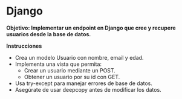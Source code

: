 # Django
__Objetivo: Implementar un endpoint en Django que cree y recupere usuarios desde la base de datos.__

__Instrucciones__
 - Crea un modelo Usuario con nombre, email y edad.
 - Implementa una vista que permita:
    - Crear un usuario mediante un POST.
    - Obtener un usuario por su id con GET.
 - Usa try-except para manejar errores de base de datos.
 - Asegúrate de usar deepcopy antes de modificar los datos.